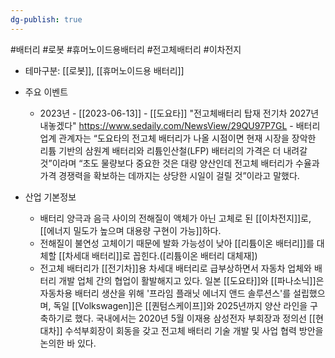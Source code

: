 ```yaml
---
dg-publish: true
---
```

#배터리 #로봇 #휴머노이드용배터리 #전고체배터리 #이차전지 


- 테마구분: [[로봇]], [[휴머노이드용 배터리]]



- 주요 이벤트
	- 2023년
			- [[2023-06-13]]
				- [[도요타]] "전고체배터리 탑재 전기차 2027년 내놓겠다" https://www.sedaily.com/NewsView/29QU97P7GL
					- 배터리 업계 관계자는 “도요타의 전고체 배터리가 나올 시점이면 현재 시장을 장악한 리튬 기반의 삼원계 배터리와 리튬인산철(LFP) 배터리의 가격은 더 내려갈 것”이라며 “초도 물량보다 중요한 것은 대량 양산인데 전고체 배터리가 수율과 가격 경쟁력을 확보하는 데까지는 상당한 시일이 걸릴 것”이라고 말했다.  



- 산업 기본정보
	- 배터리 양극과 음극 사이의 전해질이 액체가 아닌 고체로 된 [[이차전지]]로, [[에너지 밀도가 높으며 대용량 구현이 가능]]하다.  
	- 전해질이 불연성 고체이기 때문에 발화 가능성이 낮아 [[리튬이온 배터리]]를 대체할 [[차세대 배터리]]로 꼽힌다.([리튬이온 배터리 대체재])
	- 전고체 배터리가 [[전기차]]용 차세대 배터리로 급부상하면서 자동차 업체와 배터리 개발 업체 간의 협업이 활발해지고 있다. 일본 [[도요타]]와 [[파나소닉]]은 자동차용 배터리 생산을 위해 '프라임 플래닛 에너지 앤드 솔루션스'를 설립했으며, 독일 [[Volkswagen]]은 [[퀀텀스케이프]]와 2025년까지 양산 라인을 구축하기로 했다. 국내에서는 2020년 5월 이재용 삼성전자 부회장과 정의선 [[현대차]] 수석부회장이 회동을 갖고 전고체 배터리 기술 개발 및 사업 협력 방안을 논의한 바 있다.

